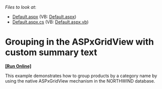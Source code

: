 <!-- default file list -->
*Files to look at*:

* [Default.aspx](./CS/WebSite/Default.aspx) (VB: [Default.aspx](./VB/WebSite/Default.aspx))
* [Default.aspx.cs](./CS/WebSite/Default.aspx.cs) (VB: [Default.aspx.vb](./VB/WebSite/Default.aspx.vb))
<!-- default file list end -->
# Grouping in the ASPxGridView with custom summary text
<!-- run online -->
**[[Run Online]](https://codecentral.devexpress.com/e4666/)**
<!-- run online end -->


<p>This example demonstrates how to group products by a category name by using the native ASPxGridView mechanism in the NORTHWIND database.</p>

<br/>


